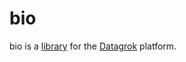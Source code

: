 # bio

bio is a [library](https://datagrok.ai/help/develop/develop#libraries) for the [Datagrok](https://datagrok.ai) platform.

